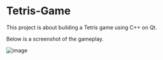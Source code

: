 # Tetris-Game

This project is about building a Tetris game using C++ on Qt.

Below is a screenshot of the gameplay.

![image](https://user-images.githubusercontent.com/53263073/146027361-7d092415-d1f3-4394-a685-adc3cb42bce0.png)
